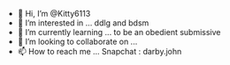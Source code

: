 - 👋 Hi, I’m @Kitty6113
- 👀 I’m interested in ... ddlg and bdsm
- 🌱 I’m currently learning ... to be an obedient submissive
- 💞️ I’m looking to collaborate on ...
- 📫 How to reach me ... Snapchat : darby.john

<!---
Kitty6113/Kitty6113 is a ✨ special ✨ repository because its `README.md` (this file) appears on your GitHub profile.
You can click the Preview link to take a look at your changes.
--->
